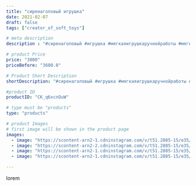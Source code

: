 ```yaml
---
title: "сиренаголовый игрушка"
date: 2021-02-07
draft: false
tags: ["creator_of_soft_toys"]

# meta description
description : "#сиренаголовый #игрушка #мягкаяигрушкаручнойработы #мягкаяигрушка #игрушкаручнойработы #сирена #мяшкийсереноголовый"

# product Price
price: "3000"
priceBefore: "3600.0"

# Product Short Description
shortDescription: "#сиренаголовый #игрушка #мягкаяигрушкаручнойработы #мягкаяигрушка #игрушкаручнойработы #сирена #мяшкийсереноголовый"

#product ID
productID: "CK_q6xcnOuW"

# type must be "products"
type: "products"

# product Images
# first image will be shown in the product page
images:
  - image: "https://scontent-arn2-1.cdninstagram.com/v/t51.2885-15/e35/146431052_236274488037722_5370396420684764583_n.jpg?se=7&tp=1&_nc_ht=scontent-arn2-1.cdninstagram.com&_nc_cat=102&_nc_ohc=Twvh9BJI3LsAX9WCmf2&ccb=7-4&oh=72caa27a1d036c8d6ce0b6556a90feff&oe=6083B9B7&_nc_sid=83d603&ig_cache_key=MjUwMzkwODY3MTEyODI0MDA4Nw%3D%3D.2-ccb7-4"
  - image: "https://scontent-arn2-2.cdninstagram.com/v/t51.2885-15/e35/146514292_414661189959032_2161967702669978132_n.jpg?se=7&tp=1&_nc_ht=scontent-arn2-2.cdninstagram.com&_nc_cat=108&_nc_ohc=GQ5w-tay-lEAX_oPzgR&ccb=7-4&oh=797b94001f9ff0553cfea29d38415b2d&oe=6082FE28&_nc_sid=83d603&ig_cache_key=MjUwMzkwODY3MTAxOTI4MjE5Mw%3D%3D.2-ccb7-4"
  - image: "https://scontent-arn2-1.cdninstagram.com/v/t51.2885-15/e35/146285134_1310721429303850_2933989808311885263_n.jpg?se=7&tp=1&_nc_ht=scontent-arn2-1.cdninstagram.com&_nc_cat=110&_nc_ohc=E0USnxctSPQAX8dWm0P&ccb=7-4&oh=9d77d1e481d6eee8258b9f5658a7eb4c&oe=6082AE58&_nc_sid=83d603&ig_cache_key=MjUwMzkwODY3MTA0NDM2MjE1NA%3D%3D.2-ccb7-4"
  - image: "https://scontent-arn2-1.cdninstagram.com/v/t51.2885-15/e35/147021461_251023609803042_4914932339496338874_n.jpg?se=7&tp=1&_nc_ht=scontent-arn2-1.cdninstagram.com&_nc_cat=106&_nc_ohc=Lr1A7w1Nva0AX-fqSzD&ccb=7-4&oh=0afd2e59f4ba6e25af69b724ff208e2a&oe=6083F70D&_nc_sid=83d603&ig_cache_key=MjUwMzkwODY3MTAyNzU0NTQ2OQ%3D%3D.2-ccb7-4"

---
```

lorem
